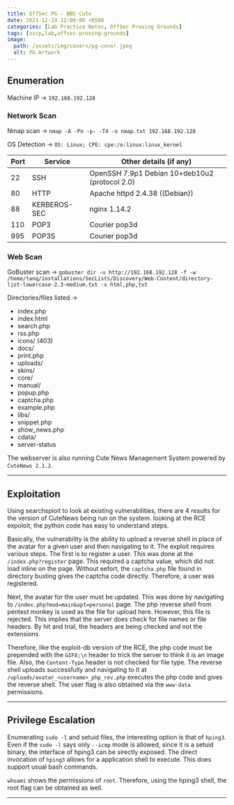 ```yaml
---
title: OffSec PG - BBS Cute
date: 2021-12-19 12:00:00 +0500
categories: [Lab Practice Notes, OffSec Proving Grounds]
tags: [oscp,lab,offsec-proving-grounds]
image:
  path: /assets/img/covers/pg-cover.jpeg
  alt: PG Artwork
---
```


## Enumeration

Machine IP &rarr; `192.168.192.128`

### Network Scan

Nmap scan &rarr; `nmap -A -Pn -p- -T4 -o nmap.txt 192.168.192.128`

OS Detection &rarr;  `OS: Linux; CPE: cpe:/o:linux:linux_kernel`

| **Port** | **Service**  | **Other details (if any)**                     |
| -------- | ------------ | ---------------------------------------------- |
| 22       | SSH          | OpenSSH 7.9p1 Debian 10+deb10u2 (protocol 2.0) |
| 80       | HTTP         | Apache httpd 2.4.38 ((Debian))                 |
| 88       | KERBEROS-SEC | nginx 1.14.2                                   |
| 110      | POP3         | Courier pop3d                                  |
| 995      | POP3S        | Courier pop3d                                  |

### Web Scan

GoBuster scan &rarr; `gobuster dir -u http://192.168.192.128 -f -w /home/tanq/installations/SecLists/Discovery/Web-Content/directory-list-lowercase-2.3-medium.txt -x html,php,txt`

Directories/files listed &rarr;

- index.php
- index.html
- search.php
- rss.php
- icons/ (403)
- docs/
- print.php
- uploads/
- skins/
- core/
- manual/
- popup.php
- captcha.php
- example.php
- libs/
- snippet.php
- show_news.php
- cdata/
- server-status

The webserver is also running Cute News Management System powered by `CuteNews 2.1.2`.

---

## Exploitation

Using searchsploit to look at existing vulnerabilities, there are 4 results for the version of CuteNews being run on the system. looking at the RCE expoloit, the python code has easy to understand steps.

Basically, the vulnerability is the ability to upload a reverse shell in place of the avatar for a given user and then navigating to it. The exploit requires various steps. The first is to register a user. This was done at the `/index.php?register` page. This required a captcha value, which did not load inline on the page. Without eefort, the `captcha.php` file found in directory busting gives the captcha code directly. Therefore, a user was registered.

Next, the avatar for the user must be updated. This was done by navigating to `/index.php?mod=main&opt=personal` page. The php reverse shell from pentest monkey is used as the file for upload here. However, this file is rejected. This implies that the server does check for file names or file headers. By hit and trial, the headers are being checked and not the extensions.

Therefore, like the exploit-db version of the RCE, the php code must be prepended with the `GIF8;\n` header to trick the server to think it is an image file. Also, the `Content-Type` header is not checked for file type. The reverse shell uploads successfully and navigating to it at `/uploads/avatar_<username>_php_rev.php` executes the php code and gives the reverse shell. The user flag is also obtained via the `www-data` permissions.

---

## Privilege Escalation

Enumerating `sudo -l` and setuid files, the interesting option is that of `hping3`. Even if the `sudo -l` says only `--icmp` mode is allowed, since it is a setuid binary, the interface of hping3 can be sirectly exposed. The direct invocation of `hping3` allows for a application shell to execute. This does support usual bash commands.

`whoami` shows the permissions of `root`. Therefore, using the hping3 shell, the root flag can be obtained as well.

---
